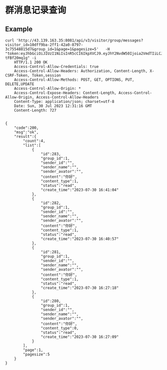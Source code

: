 # 群消息记录查询

## Example


    curl 'http://43.139.163.35:8081/api/v3/visitor/group/messages?visitor_id=10dff9ba-2ff1-42a0-8797-3c75548815d7&group_id=1&page=1&pagesize=5'   -H "token:eyJhbGciOiJIUzI1NiIsInR5cCI6IkpXVCJ9.eyJhY2NvdW50Ijoia2VmdTIiLCJjcmVhdGVfdGltZSI6MTY5MDcxMjA1NywicmVmX3Rva2VuIjp0cnVlfQ.M_bWwGUPWt4vaRdaVPxE1A_jGN_IIbGb-tFBf20mq1g" -i
        HTTP/1.1 200 OK
        Access-Control-Allow-Credentials: true
        Access-Control-Allow-Headers: Authorization, Content-Length, X-CSRF-Token, Token,session
        Access-Control-Allow-Methods: POST, GET, OPTIONS, PUT, DELETE,UPDATE
        Access-Control-Allow-Origin: *
        Access-Control-Expose-Headers: Content-Length, Access-Control-Allow-Origin, Access-Control-Allow-Headers
        Content-Type: application/json; charset=utf-8
        Date: Sun, 30 Jul 2023 12:31:16 GMT
        Content-Length: 727


    {
        "code":200,
        "msg":"ok",
        "result":{
            "count":4,
            "list":[
                {
                    "id":283,
                    "group_id":1,
                    "sender_id":"",
                    "sender_name":"",
                    "sender_avator":"",
                    "content":"你好",
                    "content_type":1,
                    "status":"read",
                    "create_time":"2023-07-30 16:41:04"
                },
                {
                    "id":282,
                    "group_id":1,
                    "sender_id":"",
                    "sender_name":"",
                    "sender_avator":"",
                    "content":"你好",
                    "content_type":1,
                    "status":"read",
                    "create_time":"2023-07-30 16:40:57"
                },
                {
                    "id":281,
                    "group_id":1,
                    "sender_id":"",
                    "sender_name":"",
                    "sender_avator":"",
                    "content":"你好",
                    "content_type":1,
                    "status":"read",
                    "create_time":"2023-07-30 16:27:18"
                },
                {
                    "id":280,
                    "group_id":1,
                    "sender_id":"",
                    "sender_name":"",
                    "sender_avator":"",
                    "content":"你好",
                    "content_type":0,
                    "status":"read",
                    "create_time":"2023-07-30 16:27:09"
                }
            ],
            "page":1,
            "pagesize":5
        }
    }